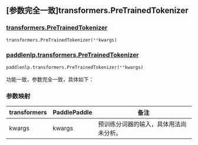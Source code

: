 ## [参数完全一致]transformers.PreTrainedTokenizer

### [transformers.PreTrainedTokenizer](https://hf-mirror.com/docs/transformers/v4.42.0/en/main_classes/tokenizer#transformers.PreTrainedTokenizer)

```python
transformers.PreTrainedTokenizer(**kwargs)
```

### [paddlenlp.transformers.PreTrainedTokenizer](https://github.com/PaddlePaddle/PaddleNLP/blob/e336e78c338d2514ee6c937982ce5d8c960b85ff/paddlenlp/transformers/tokenizer_utils.py#L881)

```python
paddlenlp.transformers.PreTrainedTokenizer(**kwargs)
```

功能一致，参数完全一致，具体如下：

### 参数映射

| transformers | PaddlePaddle | 备注                   |
| ------------ | ------------ | ---------------------- |
| kwargs       | kwargs       | 预训练分词器的输入，具体用法尚未分析。  |
